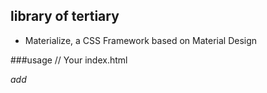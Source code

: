 ## library of tertiary
* Materialize, a CSS Framework based on Material Design

###usage
// Your index.html
<link
    rel="stylesheet"
    href="https://fonts.googleapis.com/icon?family=Material+Icons"
 />
 
<gasco-button>
  <i class="material-icons" slot="start">add</i>
  <!-- Here your text -->
</gasco-button>
